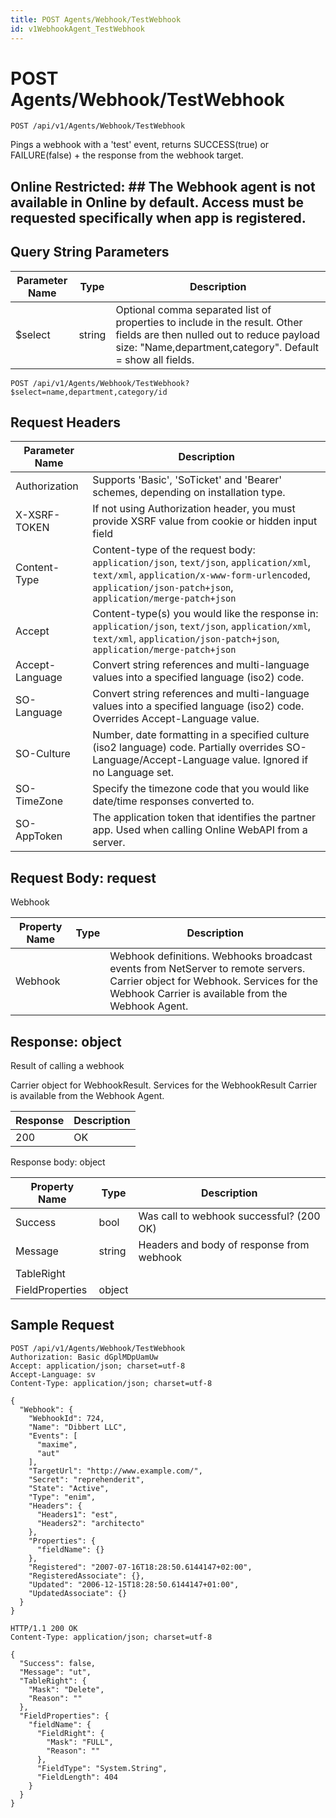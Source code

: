 ```yaml
---
title: POST Agents/Webhook/TestWebhook
id: v1WebhookAgent_TestWebhook
---
```


# POST Agents/Webhook/TestWebhook

```http
POST /api/v1/Agents/Webhook/TestWebhook
```

Pings a webhook with a 'test' event, returns SUCCESS(true) or FAILURE(false) + the response from the webhook target.



## Online Restricted: ## The Webhook agent is not available in Online by default. Access must be requested specifically when app is registered.





## Query String Parameters

| Parameter Name | Type |  Description |
|----------------|------|--------------|
| $select | string |  Optional comma separated list of properties to include in the result. Other fields are then nulled out to reduce payload size: "Name,department,category". Default = show all fields. |

```http
POST /api/v1/Agents/Webhook/TestWebhook?$select=name,department,category/id
```


## Request Headers

| Parameter Name | Description |
|----------------|-------------|
| Authorization  | Supports 'Basic', 'SoTicket' and 'Bearer' schemes, depending on installation type. |
| X-XSRF-TOKEN   | If not using Authorization header, you must provide XSRF value from cookie or hidden input field |
| Content-Type | Content-type of the request body: `application/json`, `text/json`, `application/xml`, `text/xml`, `application/x-www-form-urlencoded`, `application/json-patch+json`, `application/merge-patch+json` |
| Accept         | Content-type(s) you would like the response in: `application/json`, `text/json`, `application/xml`, `text/xml`, `application/json-patch+json`, `application/merge-patch+json` |
| Accept-Language | Convert string references and multi-language values into a specified language (iso2) code. |
| SO-Language | Convert string references and multi-language values into a specified language (iso2) code. Overrides Accept-Language value. |
| SO-Culture | Number, date formatting in a specified culture (iso2 language) code. Partially overrides SO-Language/Accept-Language value. Ignored if no Language set. |
| SO-TimeZone | Specify the timezone code that you would like date/time responses converted to. |
| SO-AppToken | The application token that identifies the partner app. Used when calling Online WebAPI from a server. |

## Request Body: request  

Webhook 

| Property Name | Type |  Description |
|----------------|------|--------------|
| Webhook |  | Webhook definitions. Webhooks broadcast events from NetServer to remote servers. <para /> Carrier object for Webhook. Services for the Webhook Carrier is available from the <see cref="T:SuperOffice.CRM.Services.IWebhookAgent">Webhook Agent</see>. |


## Response: object

Result of calling a webhook



Carrier object for WebhookResult.
Services for the WebhookResult Carrier is available from the <see cref="T:SuperOffice.CRM.Services.IWebhookAgent">Webhook Agent</see>.

| Response | Description |
|----------------|-------------|
| 200 | OK |

Response body: object

| Property Name | Type |  Description |
|----------------|------|--------------|
| Success | bool | Was call to webhook successful? (200 OK) |
| Message | string | Headers and body of response from webhook |
| TableRight |  |  |
| FieldProperties | object |  |

## Sample Request

```http!
POST /api/v1/Agents/Webhook/TestWebhook
Authorization: Basic dGplMDpUamUw
Accept: application/json; charset=utf-8
Accept-Language: sv
Content-Type: application/json; charset=utf-8

{
  "Webhook": {
    "WebhookId": 724,
    "Name": "Dibbert LLC",
    "Events": [
      "maxime",
      "aut"
    ],
    "TargetUrl": "http://www.example.com/",
    "Secret": "reprehenderit",
    "State": "Active",
    "Type": "enim",
    "Headers": {
      "Headers1": "est",
      "Headers2": "architecto"
    },
    "Properties": {
      "fieldName": {}
    },
    "Registered": "2007-07-16T18:28:50.6144147+02:00",
    "RegisteredAssociate": {},
    "Updated": "2006-12-15T18:28:50.6144147+01:00",
    "UpdatedAssociate": {}
  }
}
```

```http_
HTTP/1.1 200 OK
Content-Type: application/json; charset=utf-8

{
  "Success": false,
  "Message": "ut",
  "TableRight": {
    "Mask": "Delete",
    "Reason": ""
  },
  "FieldProperties": {
    "fieldName": {
      "FieldRight": {
        "Mask": "FULL",
        "Reason": ""
      },
      "FieldType": "System.String",
      "FieldLength": 404
    }
  }
}
```